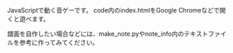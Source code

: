JavaScriptで動く音ゲーです。
code内のindex.htmlをGoogle Chromeなどで開くと遊べます。

譜面を自作したい場合などには、make_note.pyやnote_info内のテキストファイルを参考に作ってみてください。
